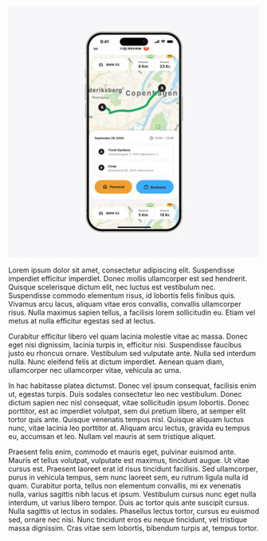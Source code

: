 ![Driversnote](images/snippets/user-interfaces/trip-review.webp "Driversnote")

Lorem ipsum dolor sit amet, consectetur adipiscing elit. Suspendisse imperdiet efficitur imperdiet. Donec mollis ullamcorper est sed hendrerit. Quisque scelerisque dictum elit, nec luctus est vestibulum nec. Suspendisse commodo elementum risus, id lobortis felis finibus quis. Vivamus arcu lacus, aliquam vitae eros convallis, convallis ullamcorper risus. Nulla maximus sapien tellus, a facilisis lorem sollicitudin eu. Etiam vel metus at nulla efficitur egestas sed at lectus.

Curabitur efficitur libero vel quam lacinia molestie vitae ac massa. Donec eget nisi dignissim, lacinia turpis in, efficitur nisi. Suspendisse faucibus justo eu rhoncus ornare. Vestibulum sed vulputate ante. Nulla sed interdum nulla. Nunc eleifend felis at dictum imperdiet. Aenean quam diam, ullamcorper nec ullamcorper vitae, vehicula ac urna.

In hac habitasse platea dictumst. Donec vel ipsum consequat, facilisis enim ut, egestas turpis. Duis sodales consectetur leo nec vestibulum. Donec dictum sapien nec nisl consequat, vitae sollicitudin ipsum lobortis. Donec porttitor, est ac imperdiet volutpat, sem dui pretium libero, at semper elit tortor quis ante. Quisque venenatis tempus nisl. Quisque aliquam luctus nunc, vitae lacinia leo porttitor at. Aliquam arcu lectus, gravida eu tempus eu, accumsan et leo. Nullam vel mauris at sem tristique aliquet.

Praesent felis enim, commodo et mauris eget, pulvinar euismod ante. Mauris et tellus volutpat, vulputate est maximus, tincidunt augue. Ut vitae cursus est. Praesent laoreet erat id risus tincidunt facilisis. Sed ullamcorper, purus in vehicula tempus, sem nunc laoreet sem, eu rutrum ligula nulla id quam. Curabitur porta, tellus non elementum convallis, mi ex venenatis nulla, varius sagittis nibh lacus et ipsum. Vestibulum cursus nunc eget nulla interdum, ut varius libero tempor. Duis ac tortor quis ante suscipit cursus. Nulla sagittis ut lectus in sodales. Phasellus lectus tortor, cursus eu euismod sed, ornare nec nisi. Nunc tincidunt eros eu neque tincidunt, vel tristique massa dignissim. Cras vitae sem lobortis, bibendum turpis at, tempus tortor.